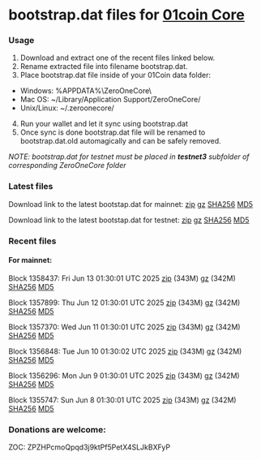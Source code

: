 # bootstrap.dat files for [01coin Core](https://01coin.io)

### Usage

1. Download and extract one of the recent files linked below.
2. Rename extracted file into filename bootstrap.dat.
3. Place bootstrap.dat file inside of your 01Coin data folder:
 - Windows: %APPDATA%\ZeroOneCore\
 - Mac OS: ~/Library/Application Support/ZeroOneCore/
 - Unix/Linux: ~/.zeroonecore/
4. Run your wallet and let it sync using bootstrap.dat
5. Once sync is done bootstrap.dat file will be renamed to bootstrap.dat.old automagically and can be safely removed.

_NOTE: bootstrap.dat for testnet must be placed in **testnet3** subfolder of corresponding ZeroOneCore folder_

### Latest files
Download link to the latest bootstap.dat for mainnet: [zip](https://files.01coin.io/mainnet/bootstrap.dat.zip) [gz](https://files.01coin.io/mainnet/bootstrap.dat.tar.gz) [SHA256](https://files.01coin.io/mainnet/sha256.txt) [MD5](https://files.01coin.io/mainnet/md5.txt)

Download link to the latest bootstap.dat for testnet: [zip](https://files.01coin.io/testnet/bootstrap.dat.zip) [gz](https://files.01coin.io/testnet/bootstrap.dat.tar.gz) [SHA256](https://files.01coin.io/testnet/sha256.txt) [MD5](https://files.01coin.io/testnet/md5.txt)

### Recent files

#### For mainnet:

Block 1358437: Fri Jun 13 01:30:01 UTC 2025 [zip](https://files.01coin.io/mainnet/2025-06-13/bootstrap.dat.zip) (343M) [gz](https://files.01coin.io/mainnet/2025-06-13/bootstrap.dat.tar.gz) (342M) [SHA256](https://files.01coin.io/mainnet/2025-06-13/sha256.txt) [MD5](https://files.01coin.io/mainnet/2025-06-13/md5.txt)

Block 1357899: Thu Jun 12 01:30:01 UTC 2025 [zip](https://files.01coin.io/mainnet/2025-06-12/bootstrap.dat.zip) (343M) [gz](https://files.01coin.io/mainnet/2025-06-12/bootstrap.dat.tar.gz) (342M) [SHA256](https://files.01coin.io/mainnet/2025-06-12/sha256.txt) [MD5](https://files.01coin.io/mainnet/2025-06-12/md5.txt)

Block 1357370: Wed Jun 11 01:30:01 UTC 2025 [zip](https://files.01coin.io/mainnet/2025-06-11/bootstrap.dat.zip) (343M) [gz](https://files.01coin.io/mainnet/2025-06-11/bootstrap.dat.tar.gz) (342M) [SHA256](https://files.01coin.io/mainnet/2025-06-11/sha256.txt) [MD5](https://files.01coin.io/mainnet/2025-06-11/md5.txt)

Block 1356848: Tue Jun 10 01:30:02 UTC 2025 [zip](https://files.01coin.io/mainnet/2025-06-10/bootstrap.dat.zip) (343M) [gz](https://files.01coin.io/mainnet/2025-06-10/bootstrap.dat.tar.gz) (342M) [SHA256](https://files.01coin.io/mainnet/2025-06-10/sha256.txt) [MD5](https://files.01coin.io/mainnet/2025-06-10/md5.txt)

Block 1356296: Mon Jun  9 01:30:01 UTC 2025 [zip](https://files.01coin.io/mainnet/2025-06-09/bootstrap.dat.zip) (343M) [gz](https://files.01coin.io/mainnet/2025-06-09/bootstrap.dat.tar.gz) (342M) [SHA256](https://files.01coin.io/mainnet/2025-06-09/sha256.txt) [MD5](https://files.01coin.io/mainnet/2025-06-09/md5.txt)

Block 1355747: Sun Jun  8 01:30:01 UTC 2025 [zip](https://files.01coin.io/mainnet/2025-06-08/bootstrap.dat.zip) (343M) [gz](https://files.01coin.io/mainnet/2025-06-08/bootstrap.dat.tar.gz) (342M) [SHA256](https://files.01coin.io/mainnet/2025-06-08/sha256.txt) [MD5](https://files.01coin.io/mainnet/2025-06-08/md5.txt)


### Donations are welcome:

ZOC: ZPZHPcmoQpqd3j9ktPf5PetX4SLJkBXFyP
